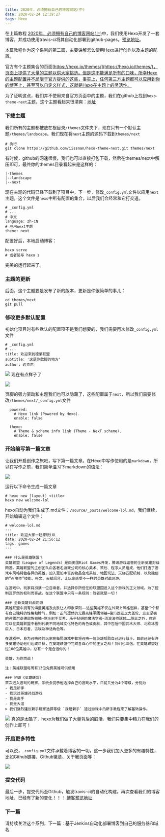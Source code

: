 ```yaml
---
title: 2020年，必须拥有自己的博客网站(中)
date: 2020-02-24 12:39:27
tags: Hexo
---
```


在上篇教程 [2020年，必须拥有自己的博客网站(上)](https://juejin.im/post/5e514b2de51d45271849db03)中，我们使用Hexo开发了一套博客，并成功使用travis-ci将其自动化部署到github-pages，[预览地址](https://xch1029.github.io/myblog/)。

本篇教程作为这个系列的第二篇，主要讲解怎么使用Hexo进行创作以及主题的配置。

官方有个主题集合的页面[https://hexo.io/themes/](https://hexo.io/themes/)，页面上提供了大量的主题以供大家挑选。但是这不能满足所有的口味，所幸Hexo的主题配置并不局限于官方提供的这些，事实上，任何第三方主题都可以应用到你的博客上，甚至可以自定义样式，这就是Hexo在主题上的灵活性。

为了证明这点，我们并不使用来自官方页面中的主题，我们在github上找到`hexo-theme-next`主题，这个主题看起来很清爽：[地址](https://github.com/iissnan/hexo-theme-next)

### 下载主题
我们所有的主题都被放在根目录`/themes`文件夹下，现在只有一个默认主题`/themes/landscape`。我们现在将`next`主题的源码下载到`themes/next`
```
# 执行
git clone https://github.com/iissnan/hexo-theme-next.git themes/next
```

有时候，github的网速很慢，我们也可以直接打包下载，然后在themes/next中解压即可，最终你的themes目录看起来是这样的：
```
|-themes
|--landscape
|--next
```
现在主题的代码已经下载到了项目中，下一步，修改`_config.yml`文件以应用`next`主题，这个文件是`hexo`中所有配置的集合，以后我们会经常和它打交道。
```
# _config.yml
# ...
# 中文
language: zh-CN
# 应用next主题
theme: next
```
配置好后，本地启动博客：
```
hexo serve
# 或者简写 hexo s
```
完美的运行起来了。

### 主题的更新
后面，这个主题要是发布了新的版本，更新是件很简单的事儿：
```
cd themes/next
git pull
```

### 修改更多默认配置
初始化项目时有些默认的配置项不是我们想要的，我们需要再次修改`_config.yml`文件
```
# _config.yml
# ...
title: 欢迎来到德莱联盟
subtitle: '这是你歇脚的地方'
author: 迈克尔
```

![](https://user-gold-cdn.xitu.io/2020/2/24/1707762d166630c4?w=1920&h=944&f=png&s=45272)
现在有点样子了


![](https://user-gold-cdn.xitu.io/2020/2/24/170776a36206bdb1?w=640&h=133&f=png&s=4964)

页脚的强力驱动和主题我们也可以隐藏了，这些配置属于`next`，所以我们需要修改`/themes/next/_config.yml`文件
```
  powered:
    # Hexo link (Powered by Hexo).
    enable: false

  theme:
    # Theme & scheme info link (Theme - NexT.scheme).
    enable: false
```

### 开始编写第一篇文章
让我们开启创作之旅吧，写下第一篇文章。在Hexo中写作使用的是`markdown`，所以在写作之前，我们简单温习下markdown的语法：

![](https://user-gold-cdn.xitu.io/2020/2/24/1707776d5ea7a90e?w=1362&h=682&f=png&s=67550)

运行以下命令生成一篇文章
```
# hexo new [layout] <title>
hexo new welcome-lol
```
hexo自动为我们生成了.md文件：`/source/_posts/welcome-lol.md`，我们继续，开始编辑这个文件：
```
# welcome-lol.md
---
title: 欢迎大家一起来玩LOL
date: 2020-02-24 21:56:12
tags: games
---

### 什么是英雄联盟？
英雄联盟（League of Legends）是由美国Riot Games开发，腾讯游戏运营的全新英雄对战网游。英雄联盟的主创团队由各著名游戏公司的核心美术、策划、程序人员组成，他们打造了游戏中风格特色各异的英雄，加入更加丰富的物品合成系统、地图玩法、天梯匹配机制，以及独创的“召唤师”技能、符文、天赋组合，让玩家感受不一样的英雄对战网游。

在游戏中，玩家将扮演一位召唤者，并选择你所信任的联盟国进入这个游戏的正义领域，为了控制瓦罗然的权利而奋战。在这个联盟中只有一条规则：胜者就是一切！

### 全新英雄对战网游
英雄联盟中拥有的海量英雄及皮肤让人印象深刻——这些英雄不仅在外观上风格迥异，甚至个个都有自己独特的性格和脾气，例如：正气凛然的无畏先锋军团领袖—德玛西亚之力盖伦、意志坚强的弗雷尔卓德部族领袖—寒冰射手艾希、乐于钻研的魔法学者—流浪法师瑞兹……除此之外，你还可以在英雄联盟中看到代表不同地域文化特色的角色或皮肤，其中包括中国武术大师、北欧冰雪巨人、日本忍者、古埃及神话角色等。

在游戏中，身为召唤师的玩家在每局游戏中都将召唤一位英雄帮助自己进行战斗。目前已经有许多英雄协助他们达成目标，在英雄联盟中完成各自心中的正义之战！我们也深信，在英雄联盟超过100位英雄中，总有一个是合适你的！

英雄，为你而战！

注：英雄联盟每周有13位免费英雄可供使用

### 初识《英雄联盟》
首次进入游戏的玩家，系统会提示他选择自己的游戏水平，目前共分为4个等级，分别为
- 我是新手
- 我玩过英雄对战游戏
- 我是高手
- 我是大湿
> 我们强烈建议新手玩家选择等级 `我是新手` 通过游戏中的新手教程来了解基础操作。

```

![](https://user-gold-cdn.xitu.io/2020/2/24/1707784edf5b12a2?w=1920&h=944&f=png&s=74938)
真的是太酷了，hexo为我们做了大量背后的脏活，我们只要集中精力在我们的创作上即可！


### 开启更多特性
可以说，`_config.yml`文件承载着博客的一切，这一步我们加入更多的有趣特性，比如Github链接、Github徽章、关于我页面等：


![](https://user-gold-cdn.xitu.io/2020/2/24/170779b5602c481e?w=1920&h=944&f=png&s=31921)

### 提交代码
最后一步，提交代码至Github，触发travis-ci的自动化构建，再次查看我们的博客地址，已经有了新的变化！！！
[博客预览地址](https://xch1029.github.io/myblog/)

### 下一篇
请持续关注这个系列，下一篇：基于Jenkins自动化部署博客到自己的服务器和域名

